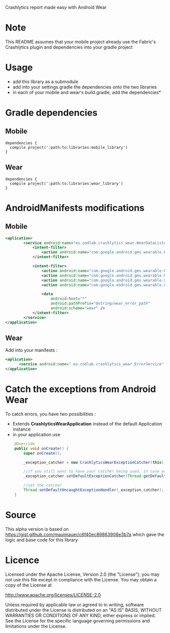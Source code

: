 Crashlytics report made easy with Android Wear

# Note

This README assumes that your mobile project already use the Fabric's Crashlytics plugin and dependencies into your gradle project

# Usage

- add this library as a submodule
- add into your settings.gradle the dependencies onto the two libraries
- in each of your mobile and wear's build.gradle, add the dependencies*


# Gradle dependencies

## Mobile

```
dependencies {
  compile project(':path:to:libraries:mobile_library')
}
```

## Wear

```
dependencies {
  compile project(':path:to:libraries:wear_library')
}
```

# AndroidManifests modifications

## Mobile

```xml
<aplication>
        <service android:name="eu.codlab.crashlytics_wear.WearDataListenerService">
            <intent-filter>
                <action android:name="com.google.android.gms.wearable.BIND_LISTENER" />
            </intent-filter>

            <intent-filter>
                <action android:name="com.google.android.gms.wearable.DATA_CHANGED" />
                <action android:name="com.google.android.gms.wearable.MESSAGE_RECEIVED" />
                <action android:name="com.google.android.gms.wearable.CAPABILITY_CHANGED" />
                <action android:name="com.google.android.gms.wearable.CHANNEL_EVENT" />

                <data
                    android:host="*"
                    android:pathPrefix="@string/wear_error_path"
                    android:scheme="wear" />
            </intent-filter>
        </service>
</application>

```

## Wear

Add into your manifests :

```xml
<aplication>
      <service android:name=".eu.codlab.crashlytics_wear.ErrorService" android:process=":error" />
</application>
```


# Catch the exceptions from Android Wear

To catch errors, you have two possibilities :

  - Extends **CrashlyticsWearApplication** instead of the default Application instance
  - in your application use

```java
    @Override
    public void onCreate() {
        super.onCreate();

        _exception_catcher = new CrashlyticsWearExceptionCatcher(this);

        //if you still want to have your catcher being used, in case you previously called Thread.setDefault....
        _exception_catcher.setDefaultExceptionCatcher(Thread.getDefaultUncaughtExceptionHandler());

        //set the catcher
        Thread.setDefaultUncaughtExceptionHandler(_exception_catcher);
    }
```

# Source

This alpha version is based on https://gist.github.com/mauimauer/c6f40ec89863906e3b7a which gave the logic and base code for this library

# Licence

Licensed under the Apache License, Version 2.0 (the "License"); you may not use this file except in compliance with the License. You may obtain a copy of the License at

   http://www.apache.org/licenses/LICENSE-2.0
   
Unless required by applicable law or agreed to in writing, software distributed under the License is distributed on an "AS IS" BASIS, WITHOUT WARRANTIES OR CONDITIONS OF ANY KIND, either express or implied. See the License for the specific language governing permissions and limitations under the License.